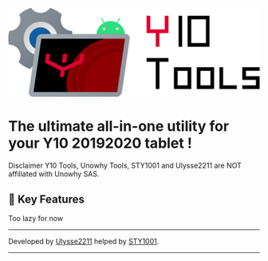 ![Y10 Tools](Y10_Tools/Assets/logo.png)

# The ultimate all-in-one utility for your Y10 20192020 tablet !

Disclaimer Y10 Tools, Unowhy Tools, STY1001 and Ulysse2211 are NOT affiliated with Unowhy SAS.

## 🔧 Key Features

Too lazy for now

---

Developed by [Ulysse2211](https://github.comUlysse2211) helped by [STY1001](https://github.comSTY1001).

---
